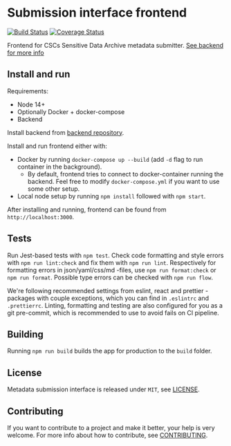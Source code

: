 # Submission interface frontend

[![Build Status](https://travis-ci.org/CSCfi/metadata-submitter-frontend.svg?branch=master)](https://travis-ci.org/CSCfi/metadata-submitter-frontend)
[![Coverage Status](https://coveralls.io/repos/github/CSCfi/metadata-submitter-frontend/badge.svg?branch=master)](https://coveralls.io/github/CSCfi/metadata-submitter-frontend?branch=master)

Frontend for CSCs Sensitive Data Archive metadata submitter. [See backend for more info](https://github.com/CSCfi/metadata-submitter/)

## Install and run

Requirements:

- Node 14+
- Optionally Docker + docker-compose
- Backend

Install backend from [backend repository](https://github.com/CSCfi/metadata-submitter/).

Install and run frontend either with:

- Docker by running `docker-compose up --build` (add `-d` flag to run container in the background).
  - By default, frontend tries to connect to docker-container running the backend. Feel free to modify `docker-compose.yml` if you want to use some other setup.
- Local node setup by running `npm install` followed with `npm start`.

After installing and running, frontend can be found from `http://localhost:3000`.

## Tests

Run Jest-based tests with `npm test`. Check code formatting and style errors with `npm run lint:check` and fix them with `npm run lint`. Respectively for formatting errors in json/yaml/css/md -files, use `npm run format:check` or `npm run format`. Possible type errors can be checked with `npm run flow`.

We're following recommended settings from eslint, react and prettier -packages with couple exceptions, which you can find in `.eslintrc` and `.prettierrc`. Linting, formatting and testing are also configured for you as a git pre-commit, which is recommended to use to avoid fails on CI pipeline.

## Building

Running `npm run build` builds the app for production to the `build` folder.

## License

Metadata submission interface is released under `MIT`, see [LICENSE](LICENSE).

## Contributing

If you want to contribute to a project and make it better, your help is very welcome. For more info about how to contribute, see [CONTRIBUTING](CONTRIBUTING.md).
